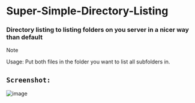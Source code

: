 # Super-Simple-Directory-Listing
### Directory listing to listing folders on you server in a nicer way than default

> [!NOTE]
> Usage: Put both files in the folder you want to list all subfolders in.



## <code>**Screenshot:**</code>
![image](https://github.com/user-attachments/assets/d14794c5-788d-441e-8da8-09b564e513aa)
